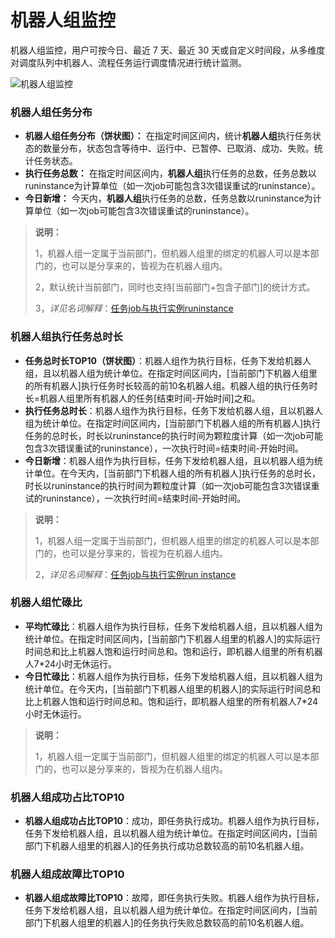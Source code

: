 # 机器人组监控

机器人组监控，用户可按今日、最近 7 天、最近 30 天或自定义时间段，从多维度对调度队列中机器人、流程任务运行调度情况进行统计监测。

![机器人组监控](https://docimages.blob.core.chinacloudapi.cn/images/Console/0528dis3-all1.png)

### 机器人组任务分布

- **机器人组任务分布（饼状图）：** 在指定时间区间内，统计**机器人组**执行任务状态的数量分布，状态包含等待中、运行中、已暂停、已取消、成功、失败。统计任务状态。
- **执行任务总数：** 在指定时间区间内，**机器人组**执行任务的总数，任务总数以runinstance为计算单位（如一次job可能包含3次错误重试的runinstance）。
- **今日新增：** 今天内，**机器人组**执行任务的总数，任务总数以runinstance为计算单位（如一次job可能包含3次错误重试的runinstance）。

> **说明：**
>
> 1，机器人组一定属于当前部门，但机器人组里的绑定的机器人可以是本部门的，也可以是分享来的，皆视为在机器人组内。
>
> 2，默认统计当前部门，同时也支持[当前部门+包含子部门]的统计方式。
>
> 3，*详见名词解释*：[任务job与执行实例runinstance](./../../Glossary.md)

### 机器人组执行任务总时长

- **任务总时长TOP10（饼状图）**：机器人组作为执行目标，任务下发给机器人组，且以机器人组为统计单位。在指定时间区间内，[当前部门下机器人组里的所有机器人]执行任务时长较高的前10名机器人组。机器人组的执行任务时长=机器人组里所有机器人的任务[结束时间-开始时间]之和。
- **执行任务总时长**：机器人组作为执行目标，任务下发给机器人组，且以机器人组为统计单位。在指定时间区间内，[当前部门下机器人组的所有机器人]执行任务的总时长，时长以runinstance的执行时间为颗粒度计算（如一次job可能包含3次错误重试的runinstance），一次执行时间=结束时间-开始时间。
- **今日新增**：机器人组作为执行目标，任务下发给机器人组，且以机器人组为统计单位。在今天内，[当前部门下机器人组的所有机器人]执行任务的总时长，时长以runinstance的执行时间为颗粒度计算（如一次job可能包含3次错误重试的runinstance），一次执行时间=结束时间-开始时间。

> **说明：**
>
> 1，机器人组一定属于当前部门，但机器人组里的绑定的机器人可以是本部门的，也可以是分享来的，皆视为在机器人组内。
>
> 2，*详见名词解释*：[任务job与执行实例run instance](./../../Glossary.md)

### 机器人组忙碌比

- **平均忙碌比**：机器人组作为执行目标，任务下发给机器人组，且以机器人组为统计单位。在指定时间区间内，[当前部门下机器人组里的机器人]的实际运行时间总和比上机器人饱和运行时间总和。饱和运行，即机器人组里的所有机器人7*24小时无休运行。
- **今日忙碌比**：机器人组作为执行目标，任务下发给机器人组，且以机器人组为统计单位。在今天内，[当前部门下机器人组里的机器人]的实际运行时间总和比上机器人饱和运行时间总和。饱和运行，即机器人组里的所有机器人7*24小时无休运行。

> **说明：**
>
> 1，机器人组一定属于当前部门，但机器人组里的绑定的机器人可以是本部门的，也可以是分享来的，皆视为在机器人组内。

### 机器人组成功占比TOP10

- **机器人组成功占比TOP10**：成功，即任务执行成功。机器人组作为执行目标，任务下发给机器人组，且以机器人组为统计单位。在指定时间区间内，[当前部门下机器人组里的机器人]的任务执行成功总数较高的前10名机器人组。

### 机器人组成故障比TOP10

- **机器人组成故障比TOP10**：故障，即任务执行失败。机器人组作为执行目标，任务下发给机器人组，且以机器人组为统计单位。在指定时间区间内，[当前部门下机器人组里的机器人]的任务执行失败总数较高的前10名机器人组。
